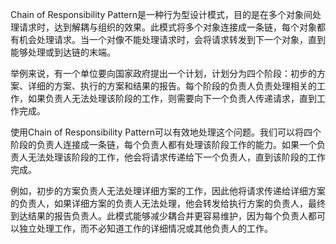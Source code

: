 

Chain of Responsibility Pattern是一种行为型设计模式，目的是在多个对象间处理请求时，达到解耦与组织的效果。此模式将多个对象连接成一条链，每个对象都有机会处理请求。当一个对像不能处理请求时，会将请求转发到下一个对象，直到能够处理或到达链的末端。

举例来说，有一个单位要向国家政府提出一个计划，计划分为四个阶段：初步的方案、详细的方案、执行的方案和结果的报告。每个阶段的负责人负责处理相关的工作，如果负责人无法处理该阶段的工作，则需要向下一个负责人传递请求，直到工作完成。

使用Chain of Responsibility Pattern可以有效地处理这个问题。我们可以将四个阶段的负责人连接成一条链，每个负责人都有处理该阶段工作的能力。如果一个负责人无法处理该阶段的工作，他会将请求传递给下一个负责人，直到该阶段的工作完成。

例如，初步的方案负责人无法处理详细方案的工作，因此他将请求传递给详细方案的负责人，如果详细方案的负责人无法处理，他会转发给执行方案的负责人，最终到达结果的报告负责人。此模式能够减少耦合并更容易维护，因为每个负责人都可以独立处理工作，而不必知道工作的详细情况或其他负责人的工作。